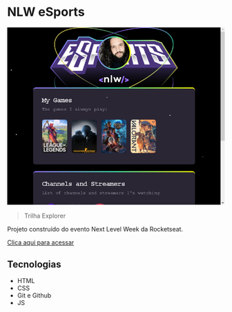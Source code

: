 # NLW eSports

![preview](./.github/preview.png)

> Trilha Explorer

Projeto construído do evento Next Level Week da Rocketseat.

[Clica aqui para acessar](https://brunodevj.github.io/NLW-E-SPORT)

## Tecnologias

- HTML
- CSS
- Git e Github
- JS